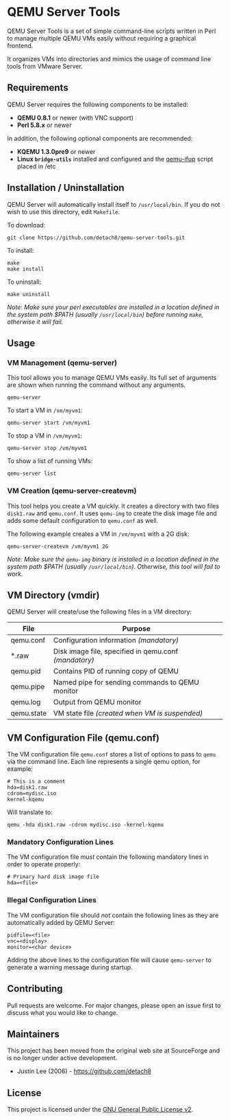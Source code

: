 
# QEMU Server Tools

QEMU Server Tools is a set of simple command-line scripts written in
Perl to manage multiple QEMU VMs easily without requiring a graphical
frontend.

It organizes VMs into directories and mimics the usage of command line
tools from VMware Server.

## Requirements

QEMU Server requires the following components to be installed:

* **QEMU 0.8.1** or newer (with VNC support)
* **Perl 5.8.x** or newer

In addition, the following optional components are recommended:

* **KQEMU 1.3.0pre9** or newer
* **Linux `bridge-utils`** installed and configured and the
  [qemu-ifup](qemu-ifup) script placed in /etc

## Installation / Uninstallation

QEMU Server will automatically install itself to `/usr/local/bin`.
If you do not wish to use this directory, edit `Makefile`.

To download:

    git clone https://github.com/detach8/qemu-server-tools.git

To install:

    make
    make install

To uninstall:

    make uninstall

_Note: Make sure your perl executables are installed in a location
defined in the system path $PATH (usually `/usr/local/bin`) before
running `make`, otherwise it will fail._

## Usage

### VM Management (qemu-server)

This tool allows you to manage QEMU VMs easily. Its full set of arguments
are shown when running the command without any arguments.

    qemu-server

To start a VM in `/vm/myvm1`:

    qemu-server start /vm/myvm1

To stop a VM in `/vm/myvm1`:

    qemu-server stop /vm/myvm1

To show a list of running VMs:

    qemu-server list

### VM Creation (qemu-server-createvm)

This tool helps you create a VM quickly. It creates a directory with two
files `disk1.raw` and `qemu.conf`. It uses `qemu-img` to create the disk
image file and adds some default configuration to `qemu.conf` as well.

The following example creates a VM in `/vm/myvm1` with a 2G disk:

    qemu-server-createvm /vm/myvm1 2G

_Note: Make sure the `qemu-img` binary is installed in a location defined
in the system path $PATH (usually `/usr/local/bin`). Otherwise, this tool
will fail to work._

## VM Directory (vmdir)

QEMU Server will create/use the following files in a VM directory:

| File        | Purpose                                                  |
| ----------- | -------------------------------------------------------- |
| qemu.conf   | Configuration information _(mandatory)_                  |
| *.raw       | Disk image file, specified in qemu.conf _(mandatory)_    |
| qemu.pid    | Contains PID of running copy of QEMU                     |
| qemu.pipe   | Named pipe for sending commands to QEMU monitor          |
| qemu.log    | Output from QEMU monitor                                 |
| qemu.state  | VM state file _(created when VM is suspended)_           |

## VM Configuration File (qemu.conf)

The VM configuration file `qemu.conf` stores a list of options to pass
to `qemu` via the command line. Each line represents a single qemu
option, for example:

    # This is a comment
    hda=disk1.raw
    cdrom=mydisc.iso
    kernel-kqemu

Will translate to:

    qemu -hda disk1.raw -cdrom mydisc.iso -kernel-kqemu

### Mandatory Configuration Lines

The VM configuration file _must_ contain the following mandatory lines in
order to operate properly:

    # Primary hard disk image file
    hda=<file>

### Illegal Configuration Lines

The VM configuration file should _not_ contain the following lines as they
are automatically added by QEMU Server:

    pidfile=<file>
    vnc=<display>
    monitor=<char device>

Adding the above lines to the configuration file will cause `qemu-server`
to generate a warning message during startup.

## Contributing

Pull requests are welcome. For major changes, please open an issue first to discuss what you would like to change.

## Maintainers

This project has been moved from the original web site at SourceForge
and is no longer under active development.

* Justin Lee (2006) - https://github.com/detach8

## License

This project is licensed under the [GNU General Public License v2](LICENSE).
